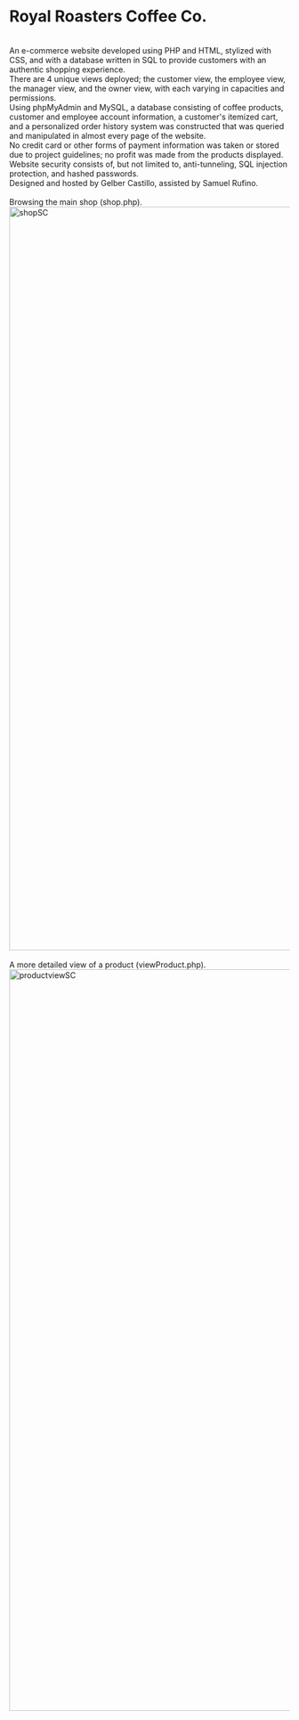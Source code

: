 # Royal Roasters Coffee Co.
</br>
An e-commerce website developed using PHP and HTML, stylized with CSS, and with a database written in SQL to provide customers with an authentic shopping experience.</br>
There are 4 unique views deployed; the customer view, the employee view, the manager view, and the owner view, with each varying in capacities and permissions.</br>
Using phpMyAdmin and MySQL, a database consisting of coffee products, customer and employee account information, a customer's itemized cart, and a personalized order history system was constructed that was queried and manipulated in almost every page of the website. </br>
No credit card or other forms of payment information was taken or stored due to project guidelines; no profit was made from the products displayed.</br>
Website security consists of, but not limited to, anti-tunneling, SQL injection protection, and hashed passwords.</br>
Designed and hosted by Gelber Castillo, assisted by Samuel Rufino.
</br>
</br>
Browsing the main shop (shop.php).</br>
<img width="1336" alt="shopSC" src="https://user-images.githubusercontent.com/29111200/147003936-8b2cf4c9-f5ae-4d44-878b-25f6c7a62214.png">
</br>
</br>
A more detailed view of a product (viewProduct.php).</br>
<img width="1332" alt="productviewSC" src="https://user-images.githubusercontent.com/29111200/147004046-68b449b2-0c29-479e-8e74-006f2b299d10.png">
